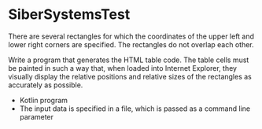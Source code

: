 # SiberSystemsTest

There are several rectangles for which the coordinates of the upper left and lower right corners are specified. The rectangles do not overlap each other.

Write a program that generates the HTML table code. The table cells must be painted in such a way that, when loaded into Internet Explorer, they visually display the relative positions and relative sizes of the rectangles as accurately as possible.

- Kotlin program
- The input data is specified in a file, which is passed as a command line parameter
